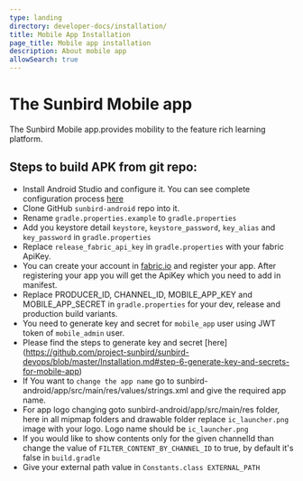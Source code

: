 ```yaml
---
type: landing
directory: developer-docs/installation/
title: Mobile App Installation
page_title: Mobile app installation
description: About mobile app
allowSearch: true
---
```

# The Sunbird Mobile app

The Sunbird Mobile app.provides mobility to the feature rich learning platform.

## Steps to build APK from git repo:

- Install Android Studio and configure it. You can see complete configuration process [here](https://developer.android.com/studio/intro/studio-config.html) 
- Clone GitHub `sunbird-android` repo into it.
- Rename `gradle.properties.example` to `gradle.properties`
- Add you keystore detail `keystore`, `keystore_password`, `key_alias` and `key_password` in `gradle.properties`
- Replace `release_fabric_api_key` in `gradle.properties` with your fabric ApiKey. 
- You can create your account in [fabric.io](https://get.fabric.io/) and register your app. After registering your app you will get the ApiKey which you need to add in manifest.
- Replace PRODUCER_ID, CHANNEL_ID, MOBILE_APP_KEY and MOBILE_APP_SECRET in `gradle.properties` for your dev, release and production build variants.
- You need to generate key and secret for `mobile_app` user using JWT token of `mobile_admin` user.
- Please find the steps to generate key and secret [here]
(https://github.com/project-sunbird/sunbird-devops/blob/master/Installation.md#step-6-generate-key-and-secrets-for-mobile-app)
- If You want to `change the app name` go to sunbird-android/app/src/main/res/values/strings.xml and give the required app name.
- For app logo changing goto sunbird-android/app/src/main/res folder, here in all mipmap folders and drawable folder replace `ic_launcher.png` image with your logo. Logo name should be `ic_launcher.png`
- If you would like to show contents only for the given channelId than change the value of `FILTER_CONTENT_BY_CHANNEL_ID` to true, by default it's false in `build.gradle`
- Give your external path value in `Constants.class EXTERNAL_PATH`
